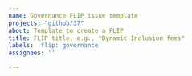 ```yaml
---
name: Governance FLIP issue template
projects: "github/37"
about: Template to create a FLIP
title: FLIP title, e.g., "Dynamic Inclusion fees"
labels: 'flip: governance'
assignees: ''

---
```


